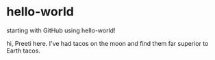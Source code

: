 # hello-world
starting with GitHub using hello-world!

hi, Preeti here.
I've had tacos on the moon and find them far superior to Earth tacos.
